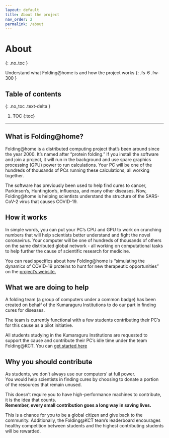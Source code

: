 ```yaml
---
layout: default
title: About the project
nav_order: 2
permalink: /about
---
```

# About
{: .no_toc }


Understand what Folding@home is and how the project works
{: .fs-6 .fw-300 }

## Table of contents
{: .no_toc .text-delta }

1. TOC
{:toc}

---

## What is Folding@home?
Folding@home is a distributed computing project that’s been around since the year 2000. It’s named after “protein folding.” If you install the software and join a project, it will run in the background and use spare graphics processing (GPU) power to run calculations. Your PC will be one of the hundreds of thousands of PCs running these calculations, all working together.

The software has previously been used to help find cures to cancer, Parkinson’s, Huntington’s, influenza, and many other diseases. Now, Folding@home is helping scientists understand the structure of the SARS-CoV-2 virus that causes COVID-19.

## How it works
In simple words, you can put your PC’s CPU and GPU to work on crunching numbers that will help scientists better understand and fight the novel coronavirus. Your computer will be one of hundreds of thousands of others on the same distributed global network - all working on computational tasks to help further the cause of scientific research for medicine.

You can read specifics about how Folding@home is “simulating the dynamics of COVID-19 proteins to hunt for new therapeutic opportunities” on the [project’s website.](https://foldingathome.org)

## What we are doing to help
A folding team (a group of computers under a common badge) has been created on behalf of the Kumaraguru Institutions to do our part in finding cures for diseases.

The team is currently functional with a few students contributing their PC’s for this cause as a pilot initiative.

All students studying in the Kumaraguru Institutions are requested to support the cause and contribute their PC’s idle time under the team Folding@KCT. You can [get started here](/getting-started)

## Why you should contribute
As students, we don’t always use our computers’ at full power.  
You would help scientists in finding cures by choosing to donate a portion of the resources that remain unused.

This doesn’t require you to have high-performance machines to contribute, it is the idea that counts.  
**Remember, every small contribution goes a long way in saving lives.**

This is a chance for you to be a global citizen and give back to the community. Additionally, the Folding@KCT team’s leaderboard encourages healthy competition between students and the highest contributing students will be rewarded. 
